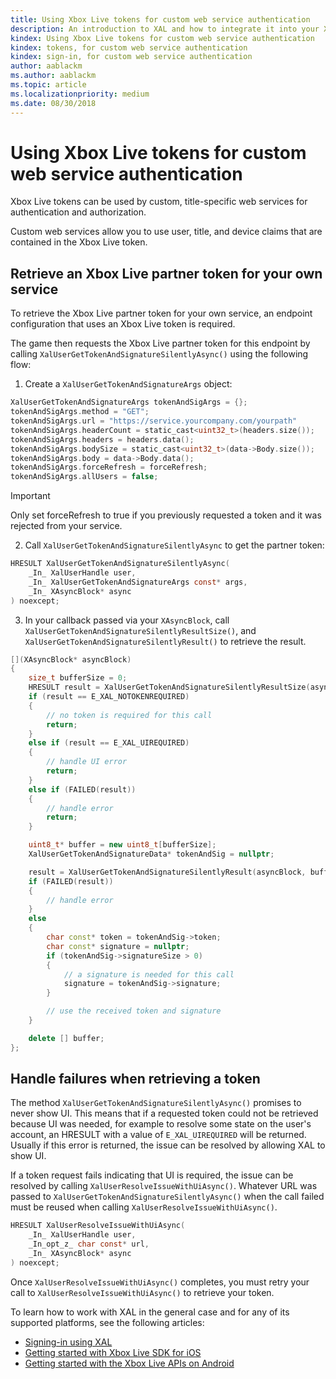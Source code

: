```yaml
---
title: Using Xbox Live tokens for custom web service authentication
description: An introduction to XAL and how to integrate it into your Xbox Live project.
kindex: Using Xbox Live tokens for custom web service authentication
kindex: tokens, for custom web service authentication
kindex: sign-in, for custom web service authentication
author: aablackm
ms.author: aablackm
ms.topic: article
ms.localizationpriority: medium
ms.date: 08/30/2018
---
```


# Using Xbox Live tokens for custom web service authentication

Xbox Live tokens can be used by custom, title-specific web services for authentication and authorization.

Custom web services allow you to use user, title, and device claims that are contained in the Xbox Live token.


## Retrieve an Xbox Live partner token for your own service

To retrieve the Xbox Live partner token for your own service, an endpoint configuration that uses an Xbox Live token is required.

The game then requests the Xbox Live partner token for this endpoint by calling `XalUserGetTokenAndSignatureSilentlyAsync()` using the following flow:

1. Create a `XalUserGetTokenAndSignatureArgs` object:

```c
XalUserGetTokenAndSignatureArgs tokenAndSigArgs = {};
tokenAndSigArgs.method = "GET";
tokenAndSigArgs.url = "https://service.yourcompany.com/yourpath"
tokenAndSigArgs.headerCount = static_cast<uint32_t>(headers.size());
tokenAndSigArgs.headers = headers.data();
tokenAndSigArgs.bodySize = static_cast<uint32_t>(data->Body.size());
tokenAndSigArgs.body = data->Body.data();
tokenAndSigArgs.forceRefresh = forceRefresh;
tokenAndSigArgs.allUsers = false;
```

> [!IMPORTANT]
> Only set forceRefresh to true if you previously requested a token and it was rejected from your service.

2. Call `XalUserGetTokenAndSignatureSilentlyAsync` to get the partner token:

```c
HRESULT XalUserGetTokenAndSignatureSilentlyAsync(
    _In_ XalUserHandle user,
    _In_ XalUserGetTokenAndSignatureArgs const* args,
    _In_ XAsyncBlock* async
) noexcept;
```

3. In your callback passed via your `XAsyncBlock`, call `XalUserGetTokenAndSignatureSilentlyResultSize()`, and `XalUserGetTokenAndSignatureSilentlyResult()` to retrieve the result.

```cpp
[](XAsyncBlock* asyncBlock)
{
    size_t bufferSize = 0;
    HRESULT result = XalUserGetTokenAndSignatureSilentlyResultSize(asyncBlock, &bufferSize);
    if (result == E_XAL_NOTOKENREQUIRED)
    {
        // no token is required for this call
        return;
    }
    else if (result == E_XAL_UIREQUIRED)
    {
        // handle UI error
        return;
    }
    else if (FAILED(result))
    {
        // handle error
        return;
    }

    uint8_t* buffer = new uint8_t[bufferSize];
    XalUserGetTokenAndSignatureData* tokenAndSig = nullptr;

    result = XalUserGetTokenAndSignatureSilentlyResult(asyncBlock, bufferSize, buffer, &tokenAndSig, nullptr);
    if (FAILED(result))
    {
        // handle error
    }
    else
    {
        char const* token = tokenAndSig->token;
        char const* signature = nullptr;
        if (tokenAndSig->signatureSize > 0)
        {
            // a signature is needed for this call
            signature = tokenAndSig->signature;
        }

        // use the received token and signature
    }

    delete [] buffer;
};
```

## Handle failures when retrieving a token

The method `XalUserGetTokenAndSignatureSilentlyAsync()` promises to never show UI.
This means that if a requested token could not be retrieved because UI was needed, for example to resolve some state on the user's account, an HRESULT with a value of `E_XAL_UIREQUIRED` will be returned.
Usually if this error is returned, the issue can be resolved by allowing XAL to show UI.

If a token request fails indicating that UI is required, the issue can be resolved by calling `XalUserResolveIssueWithUiAsync()`.
Whatever URL was passed to `XalUserGetTokenAndSignatureSilentlyAsync()` when the call failed must be reused when calling `XalUserResolveIssueWithUiAsync()`.

```c
HRESULT XalUserResolveIssueWithUiAsync(
    _In_ XalUserHandle user,
    _In_opt_z_ char const* url,
    _In_ XAsyncBlock* async
) noexcept;
```

Once `XalUserResolveIssueWithUiAsync()` completes, you must retry your call to `XalUserResolveIssueWithUiAsync()` to retrieve your token.

To learn how to work with XAL in the general case and for any of its supported platforms, see the following articles:
* [Signing-in using XAL](live-xal-sign-in.md)  
* [Getting started with Xbox Live SDK for iOS](../../../../get-started/setup-ide/managed-partners/xcode-ios/other/ios-get-started-with-xsapi.md)  
* [Getting started with the Xbox Live APIs on Android](../../../../get-started/setup-ide/managed-partners/as-android/other/android-get-started-with-xsapi.md)
